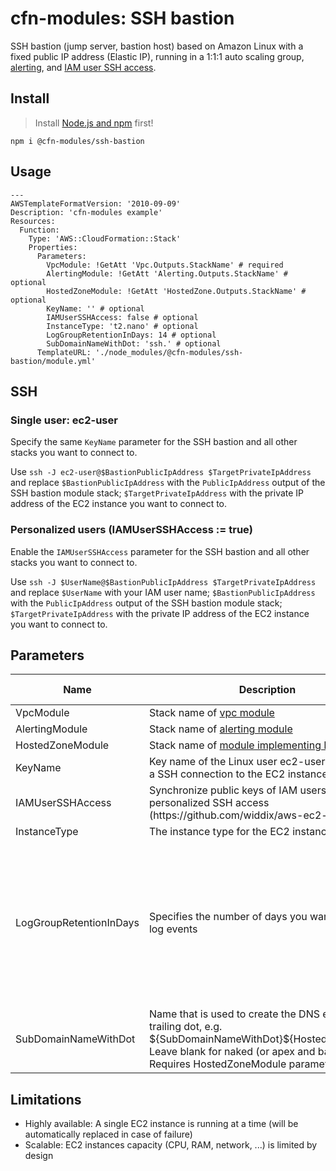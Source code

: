 # cfn-modules: SSH bastion

SSH bastion (jump server, bastion host) based on Amazon Linux with a fixed public IP address (Elastic IP), running in a 1:1:1 auto scaling group, [alerting](https://www.npmjs.com/package/@cfn-modules/alerting), and [IAM user SSH access](https://github.com/widdix/aws-ec2-ssh).


## Install

> Install [Node.js and npm](https://nodejs.org/) first!

```
npm i @cfn-modules/ssh-bastion
```

## Usage

```
---
AWSTemplateFormatVersion: '2010-09-09'
Description: 'cfn-modules example'
Resources:
  Function:
    Type: 'AWS::CloudFormation::Stack'
    Properties:
      Parameters:
        VpcModule: !GetAtt 'Vpc.Outputs.StackName' # required
        AlertingModule: !GetAtt 'Alerting.Outputs.StackName' # optional
        HostedZoneModule: !GetAtt 'HostedZone.Outputs.StackName' # optional
        KeyName: '' # optional
        IAMUserSSHAccess: false # optional
        InstanceType: 't2.nano' # optional
        LogGroupRetentionInDays: 14 # optional
        SubDomainNameWithDot: 'ssh.' # optional
      TemplateURL: './node_modules/@cfn-modules/ssh-bastion/module.yml'
```

## SSH

### Single user: ec2-user

Specify the same `KeyName` parameter for the SSH bastion and all other stacks you want to connect to.

Use `ssh -J ec2-user@$BastionPublicIpAddress $TargetPrivateIpAddress` and replace `$BastionPublicIpAddress` with the `PublicIpAddress` output of the SSH bastion module stack; `$TargetPrivateIpAddress` with the private IP address of the EC2 instance you want to connect to.

### Personalized users (IAMUserSSHAccess := true)

Enable the `IAMUserSSHAccess` parameter for the SSH bastion and all other stacks you want to connect to.

Use `ssh -J $UserName@$BastionPublicIpAddress $TargetPrivateIpAddress` and replace `$UserName` with your IAM user name; `$BastionPublicIpAddress` with the `PublicIpAddress` output of the SSH bastion module stack; `$TargetPrivateIpAddress` with the private IP address of the EC2 instance you want to connect to.

## Parameters

<table>
  <thead>
    <tr>
      <th>Name</th>
      <th>Description</th>
      <th>Default</th>
      <th>Required?</th>
      <th>Allowed values</th>
    </tr>
  </thead>
  <tbody>
    <tr>
      <td>VpcModule</td>
      <td>Stack name of <a href="https://www.npmjs.com/package/@cfn-modules/vpc">vpc module</a></td>
      <td></td>
      <td>yes</td>
      <td></td>
    </tr>
    <tr>
      <td>AlertingModule</td>
      <td>Stack name of <a href="https://www.npmjs.com/package/@cfn-modules/alerting">alerting module</a></td>
      <td></td>
      <td>no</td>
      <td></td>
    </tr>
    <tr>
      <td>HostedZoneModule</td>
      <td>Stack name of <a href="https://www.npmjs.com/search?q=keywords:cfn-modules:HostedZone">module implementing HostedZone</a></td>
      <td></td>
      <td>no</td>
      <td></td>
    </tr>
    <tr>
      <td>KeyName</td>
      <td>Key name of the Linux user ec2-user to establish a SSH connection to the EC2 instance</td>
      <td></td>
      <td>no</td>
      <td></td>
    </tr>
    <tr>
      <td>IAMUserSSHAccess</td>
      <td>Synchronize public keys of IAM users to enable personalized SSH access (https://github.com/widdix/aws-ec2-ssh)?</td>
      <td>false</td>
      <td>no</td>
      <td>[true, false]</td>
    </tr>
    <tr>
      <td>InstanceType</td>
      <td>The instance type for the EC2 instance</td>
      <td>t2.nano</td>
      <td>no</td>
      <td></td>
    </tr>
    <tr>
    <tr>
      <td>LogGroupRetentionInDays</td>
      <td>Specifies the number of days you want to retain log events</td>
      <td>14</td>
      <td>no</td>
      <td>[1, 3, 5, 7, 14, 30, 60, 90, 120, 150, 180, 365, 400, 545, 731, 1827, 3653]</td>
    </tr>
    <tr>
      <td>SubDomainNameWithDot</td>
      <td>Name that is used to create the DNS entry with trailing dot, e.g. ${SubDomainNameWithDot}${HostedZoneName}. Leave blank for naked (or apex and bare) domain. Requires HostedZoneModule parameter!</td>
      <td>test.</td>
      <td>no</td>
      <td></td>
    </tr>
  </tbody>
</table>

## Limitations

* Highly available: A single EC2 instance is running at a time (will be automatically replaced in case of failure)
* Scalable: EC2 instances capacity (CPU, RAM, network, ...) is limited by design
